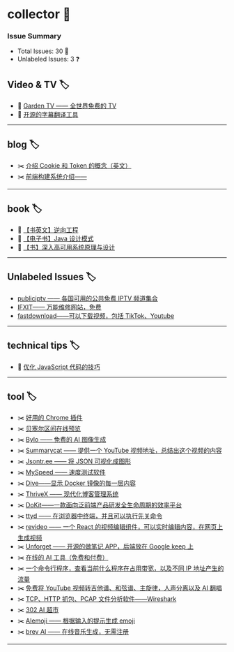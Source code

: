 # collector 📖
### Issue Summary
- Total Issues: 30 📝
- Unlabeled Issues: 3 ❓

## Video & TV 🏷️
- 🎃 [Garden TV ——  全世界免费的 TV](https://github.com/dengaye/collector/issues/39)
- 🎃 [开源的字幕翻译工具](https://github.com/dengaye/collector/issues/38)

---

## blog 🏷️
- ✂️ [介绍 Cookie 和 Token 的概念（英文）](https://github.com/dengaye/collector/issues/15)
- ✂️ [前端构建系统介绍——](https://github.com/dengaye/collector/issues/13)

---

## book 🏷️
- 🛀 [【书英文】逆向工程](https://github.com/dengaye/collector/issues/37)
- 🛀 [【电子书】Java 设计模式](https://github.com/dengaye/collector/issues/36)
- 🛀 [【书】深入高可用系统原理与设计](https://github.com/dengaye/collector/issues/31)

---

## Unlabeled Issues 🏷️
-  [publiciptv —— 各国可用的公共免费 IPTV 频道集合](https://github.com/dengaye/collector/issues/35)
-  [IFXIT—— 万能维修网站，免费](https://github.com/dengaye/collector/issues/34)
-  [fastdownload——可以下载视频，包括 TikTok、Youtube](https://github.com/dengaye/collector/issues/10)

---

## technical tips 🏷️
- 🍁 [优化 JavaScript 代码的技巧 ](https://github.com/dengaye/collector/issues/23)

---

## tool 🏷️
- ✂️ [好用的 Chrome 插件](https://github.com/dengaye/collector/issues/33)
- ✂️ [贝塞尔区间在线预览](https://github.com/dengaye/collector/issues/32)
- ✂️ [Bylo —— 免费的 AI 图像生成](https://github.com/dengaye/collector/issues/30)
- ✂️ [Summarycat —— 提供一个 YouTube 视频地址，总结出这个视频的内容](https://github.com/dengaye/collector/issues/29)
- ✂️ [Jsontr.ee —— 将 JSON 可视化成图形](https://github.com/dengaye/collector/issues/28)
- ✂️ [MySpeed —— 速度测试软件](https://github.com/dengaye/collector/issues/27)
- ✂️ [Dive——显示 Docker 镜像的每一层内容](https://github.com/dengaye/collector/issues/26)
- ✂️ [ThriveX —— 现代化博客管理系统](https://github.com/dengaye/collector/issues/25)
- ✂️ [DoKit——一款面向泛前端产品研发全生命周期的效率平台](https://github.com/dengaye/collector/issues/24)
- ✂️ [ttyd —— 在浏览器中终端，并且可以执行先关命令](https://github.com/dengaye/collector/issues/22)
- ✂️ [revideo —— 一个 React 的视频编辑组件，可以实时编辑内容，在网页上生成视频](https://github.com/dengaye/collector/issues/21)
- ✂️ [Unforget —— 开源的做笔记 APP，后端放在 Google keep 上](https://github.com/dengaye/collector/issues/20)
- ✂️ [在线的 AI 工具（免费和付费）](https://github.com/dengaye/collector/issues/19)
- ✂️ [一个命令行程序，查看当前什么程序在占用带宽，以及不同 IP 地址产生的流量](https://github.com/dengaye/collector/issues/18)
- ✂️ [免费将 YouTube 视频转吉他谱、和弦谱、主旋律，人声分离以及 AI 翻唱](https://github.com/dengaye/collector/issues/17)
- ✂️ [TCP、HTTP 抓包、PCAP 文件分析软件——Wireshark](https://github.com/dengaye/collector/issues/16)
- ✂️ [302 AI 超市](https://github.com/dengaye/collector/issues/14)
- ✂️ [AIemoji —— 根据输入的提示生成 emoji](https://github.com/dengaye/collector/issues/12)
- ✂️ [brev AI —— 在线音乐生成，无需注册](https://github.com/dengaye/collector/issues/11)

---

